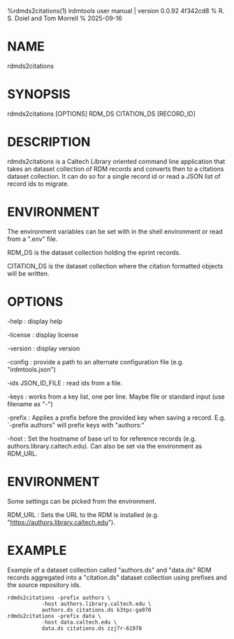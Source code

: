 %rdmds2citations(1) irdmtools user manual | version 0.0.92 4f342cd8
% R. S. Doiel and Tom Morrell
% 2025-09-16

# NAME

rdmds2citations

# SYNOPSIS

rdmds2citations [OPTIONS] RDM_DS CITATION_DS [RECORD_ID]

# DESCRIPTION

rdmds2citations is a Caltech Library oriented command line application
that takes an dataset collection of RDM records and converts then
to a citations dataset collection. It can do so for a single record id
or read a JSON list of record ids to migrate.

# ENVIRONMENT

The environment variables can be set with in the shell environment
or read from a ".env" file.

RDM_DS is the dataset collection holding the eprint records.

CITATION_DS is the dataset collection where the citation formatted
objects will be written.

# OPTIONS

-help
: display help

-license
: display license

-version
: display version

-config
: provide a path to an alternate configuration file (e.g. "irdmtools.json")

-ids JSON_ID_FILE
: read ids from a file.

-keys
: works from a key list, one per line. Maybe file or standard input (use filename as "-")

-prefix
: Applies a prefix before the provided key when saving a record. E.g. `-prefix authors" will 
prefix keys with "authors:"

-host
: Set the hostname of base url to for reference records (e.g. authors.library.caltech.edu). Can also be set via the environment as RDM_URL.

# ENVIRONMENT 

Some settings can be picked from the environment.

RDM_URL
: Sets the URL to the RDM is installed (e.g. "https://authors.library.caltech.edu").

# EXAMPLE

Example of a dataset collection called "authors.ds" and "data.ds"
RDM records aggregated into a "citation.ds" dataset
collection using prefixes and the source repository ids.

~~~shell
rdmds2citations -prefix authors \
           -host authors.library.caltech.edu \
		   authors.ds citations.ds k3tpc-ga970
rdmds2citations -prefix data \
           -host data.caltech.edu \
		   data.ds citations.ds zzj7r-61978
~~~


